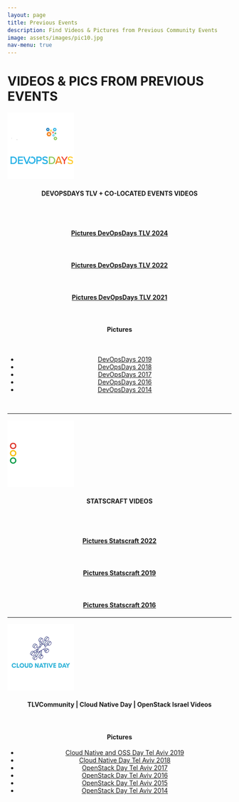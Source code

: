 ```yaml
---
layout: page
title: Previous Events
description: Find Videos & Pictures from Previous Community Events
image: assets/images/pic10.jpg
nav-menu: true
---
```


<div id="main" class="alt">
    <!-- One -->
        <div class="inner" style="text-transform: uppercase;">
            <h1>Videos & Pics from Previous Events</h1>
        </div>
        <!-- DEVOPSDAYS Tel Aviv Ongoing -->
        <img src="/assets/images/devopsdays-SQ.png" width="150" alt="DevOpsDays">
        <div class="box">
            <div class="row" style="text-align: center;">
                <h4><span class="icon fa-video-camera"></span> DEVOPSDAYS TLV + CO-LOCATED EVENTS VIDEOS</h4>
                <br/>
                <script src="https://static.elfsight.com/platform/platform.js" async></script>
                <div class="elfsight-app-1501873f-a705-4e3b-95e4-b207e742f3c9" data-elfsight-app-lazy></div>
            </div>
            <br/>
            <div class="row" style="text-align: center;">
                <h4><a href="https://photos.google.com/share/AF1QipOpUTN9sigVsGqRXhu9q0iFwhh_1tx5079duMT2nO8Gf68YdvpcwSs17Io37QNsTQ?key=OEttZkRtbjRiS29vNklmeHRuN08tVkk1cFc5dkhn" target="_blank">
                        <span class="icon fa-camera-retro"></span> Pictures DevOpsDays TLV 2024
                    </a></h4>&nbsp;<h4>
                    <a href="https://rtfmp.lease/devopsdaystlv-2022-photos" target="_blank">
                        <span class="icon fa-camera-retro"></span> Pictures DevOpsDays TLV 2022
                    </a>
                </h4>&nbsp;<h4>
                    <a href="https://photos.app.goo.gl/EiUmrW4QwigR1oQ27" target="_blank">
                        <span class="icon fa-camera-retro"></span> Pictures DevOpsDays TLV 2021
                    </a>
                </h4>
            </div>
            <br/>
            <div class="row" style="text-align: center;">
                <h4><span class="icon fa-camera-retro"></span> Pictures</h4>
                <br/>
                <ul class="icons">
                    <li><span class="icon fa-smile-o"></span> <a href="https://photos.google.com/u/1/share/AF1QipPUaxMui5bLi5I9NNJ_LXLSCtYqF0QCYD_Xwu2WXjRKLJCOdkNOI0eCu7ph0nwsXA?key=X2FXbzRXaXNIN3Nabk9IM21TY0ZYeDVpZ2NUZi1n" target="_blank">DevOpsDays 2019</a></li>
                    <li><span class="icon fa-star"></span> <a href="https://photos.google.com/u/1/share/AF1QipOi37lys5fOHziSrw7l-p5b4wa9m6UiTTgAhEioBBI-40NbSJVlN2gwloq8ekidww?key=ZktvaEZyTUkzVUt0MzFqX2RPY1JGaGMzT2duN2Zn" target="_blank">DevOpsDays 2018</a></li>
                    <li><span class="icon fa-fire"></span> <a href="https://photos.google.com/u/3/share/AF1QipPFd9YVSwBkMq06sk6QbU8tg0IwiwU8SB9hCau7eH2pNVYGd3vzfyMeK1U1UrovFw?key=N3ZDNXRYZ0ZhVmwyQWY4STVpRFBhaVB4enM5MzBn" target="_blank">DevOpsDays 2017</a></li>
                    <li><span class="icon fa-heart"></span> <a href="https://photos.google.com/u/3/share/AF1QipM5Zk63YXq57EmpWoPIAEbTZcuZOXAS0LB2eHCyRAfFCU72Z7-2QGNCK6dFYyxFkA?key=LXgxVHFaQy03YnJFdDkyT3pqX05Ya0I5VTM1aTNR" target="_blank">DevOpsDays 2016</a></li>
                    <li><span class="icon fa-cog"></span> <a href="https://photos.google.com/u/1/album/AF1QipNWLYZEFTHcNpBfJufCsyiVGUnjrt3SgNLSvnyJ" target="_blank">DevOpsDays 2014</a></li>
                </ul>
            </div>
            <br/>
            <hr class="major"/>
        </div>
        <!-- Statscraft Tel Aviv -->
        <img src="/assets/images/statscraft-SQ.png" width="150" alt="Statscraft">
        <div class="box">
            <div class="row" style="text-align: center;">
                <h4><span class="icon fa-video-camera"></span> STATSCRAFT VIDEOS</h4>
                <br/>
                <script src="https://static.elfsight.com/platform/platform.js" async></script>
                <div class="elfsight-app-1c704def-3ec1-4e5e-b630-3ecfe362c7a0" data-elfsight-app-lazy></div>
            </div>
            <br/>
            <div class="row" style="text-align: center;">
                <h4>
                    <a href="https://www.facebook.com/media/set/?set=a.7750540041682996&type=3" target="_blank">
                        <span class="icon fa-camera-retro"></span> Pictures Statscraft 2022
                    </a>
                </h4>&nbsp;<h4>
                    <a href="https://www.facebook.com/media/set/?vanity=statscraft.il&set=a.2638884022848649" target="_blank">
                        <span class="icon fa-camera-retro"></span> Pictures Statscraft 2019
                    </a>
                </h4>&nbsp;<h4>
                    <a href="https://www.facebook.com/media/set/?vanity=statscraft.il&set=a.884839651586437" target="_blank">
                        <span class="icon fa-camera-retro"></span> Pictures Statscraft 2016
                    </a>
                </h4>
            </div>
            <hr class="major"/>
        </div>
        <!-- Cloud Native + TLVCommunity -->
        <img src="/assets/images/cloudnative-SQ.png" width="150" alt="Cloud Native">
        <div class="box">
            <div class="row" style="text-align: center;">
                <h4><span class="icon fa-video-camera"></span> TLVCommunity | Cloud Native Day | OpenStack Israel Videos</h4>
                <script src="https://static.elfsight.com/platform/platform.js" async></script>
                <div class="elfsight-app-783a0426-6754-4211-8292-021bd98a6c7b" data-elfsight-app-lazy></div>
            </div>
            <br/>                  
        <div class="row" style="text-align: center;"> 
            <h4 id="stream"><span class="icon fa-camera-retro"></span> Pictures</h4>
            <ul class="icons">
                <li>
                    <span class="icon fa-smile-o"></span> 
                    <a href="https://photos.google.com/u/1/share/AF1QipOqO2xpMomL_qnzbnGRc8o86E9-fZe_qR9HtPLxAt8lPBanXkIkYEGyQfL1e-eeKA?key=UEU4UUNmdjdjcmhLVXE1bFVsWWJUcWhLV3k3anR3" target="_blank">
                        Cloud Native and OSS Day Tel Aviv 2019
                    </a>
                </li>
                <li>
                    <span class="icon fa-star"></span> 
                    <a href="https://photos.google.com/u/4/share/AF1QipMvguSJe_8ubACkriI8BYtpYCw-Bnov6oVEOxWe52Mjhvk6ZLfZMkNHxxcnCC_HOg?key=QkFPNlR4Q2xoVm1pcl84elpxMUpKRXBlZFBBUU5B" target="_blank">
                        Cloud Native Day Tel Aviv 2018
                    </a>
                </li>
                <li>
                    <span class="icon fa-fire"></span> 
                    <a href="https://photos.google.com/u/5/share/AF1QipNATFNzlPt3jgogv-V5053jpk6dVaRE66YkpWjKh72yT0liH7c9ZPbvBbGMe2cRjg?key=TFhvZTdOLU5Mdm9NMk1ZUkNyZlc2Y01YUlBIZVl3" target="_blank">
                        OpenStack Day Tel Aviv 2017
                    </a>
                </li>
                <li>
                    <span class="icon fa-heart"></span> 
                    <a href="https://photos.google.com/u/5/share/AF1QipNupkVAR4qo-7fEf2YytfhNjDeN0ccXQ7wRY1AnAW5iBvh8zKJ1HoB4W9WR119dnA?key=NjVlZHBYeXFpUkhPbjUyU2NUYmsxY1VxSHUxNGlR" target="_blank">
                        OpenStack Day Tel Aviv 2016
                    </a>
                </li>
                <li>
                    <span class="icon fa-cog"></span> 
                    <a href="https://photos.google.com/u/5/share/AF1QipNkDI2u05uxOQ4c2bnLVKWz_35zb5jlY4y5gVqnqPCC2up8qjIuBOoCEu-67MIeTA?key=OHN1akx4Y196eC1QSXpoRXFDSERlZU9oLXlEOHBn" target="_blank">
                        OpenStack Day Tel Aviv 2015
                    </a>
                </li>
                <li>
                    <span class="icon fa-diamond"></span> 
                    <a href="https://photos.google.com/u/5/album/AF1QipPuzenOb9gZhqL3J_gIL6rrSwKeaXahEOgkI7lx" target="_blank">
                        OpenStack Day Tel Aviv 2014
                    </a>
                </li>
            </ul>
        </div>
        </div>
</div>